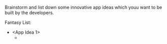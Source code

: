 Brainstorm and list down some innovative app ideas which youu want to be built by the developers.

Fantasy List:
- <App Idea 1>
  - <Description>
